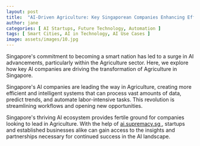 ```yaml
---
layout: post
title:  "AI-Driven Agriculture: Key Singaporean Companies Enhancing Efficiency"
author: jane
categories: [ AI Startups, Future Technology, Automation ]
tags: [ Smart Cities, AI in Technology, AI Use Cases ]
image: assets/images/10.jpg
---
```


Singapore's commitment to becoming a smart nation has led to a surge in AI advancements, particularly within the Agriculture sector. Here, we explore how key AI companies are driving the transformation of Agriculture in Singapore.

Singapore's AI companies are leading the way in Agriculture, creating more efficient and intelligent systems that can process vast amounts of data, predict trends, and automate labor-intensive tasks. This revolution is streamlining workflows and opening new opportunities.

Singapore's thriving AI ecosystem provides fertile ground for companies looking to lead in Agriculture. With the help of <a href="https://ai.supremacy.sg" target="_blank"> ai.supremacy.sg </a>, startups and established businesses alike can gain access to the insights and partnerships necessary for continued success in the AI landscape.

